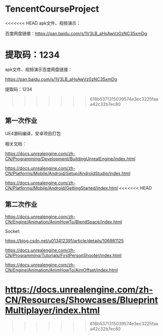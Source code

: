 # TencentCourseProject

<<<<<<< HEAD
apk文件、视频演示：

百度网盘链接：https://pan.baidu.com/s/1V3LB_aHsAwVz0zNC35xmDg 

提取码：1234 
=======
apk文件、视频演示百度网盘链接：  
  
https://pan.baidu.com/s/1V3LB_aHsAwVz0zNC35xmDg   
  
提取码：1234   
>>>>>>> 616b5371315039574e3ec3225faaa42c32b7ec80



## 第一次作业

UE4源码编译，安卓项目打包

相关文档：

https://docs.unrealengine.com/zh-CN/Programming/Development/BuildingUnrealEngine/index.html

https://docs.unrealengine.com/zh-CN/Platforms/Mobile/Android/Setup/AndroidStudio/index.html

https://docs.unrealengine.com/zh-CN/Platforms/Mobile/Android/GettingStarted/index.html
<<<<<<< HEAD



## 第二次作业

https://docs.unrealengine.com/zh-CN/Engine/Animation/AnimHowTo/BlendSpace/index.html

Socket:

https://blog.csdn.net/u013412391/article/details/106981125

https://docs.unrealengine.com/zh-CN/Programming/Tutorials/FirstPersonShooter/index.html

https://docs.unrealengine.com/zh-CN/Engine/Animation/AnimHowTo/AimOffset/index.html

https://docs.unrealengine.com/zh-CN/Resources/Showcases/BlueprintMultiplayer/index.html
=======
>>>>>>> 616b5371315039574e3ec3225faaa42c32b7ec80
